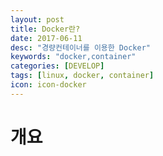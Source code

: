 ```yaml
---
layout: post
title: Docker란?
date: 2017-06-11
desc: "경량컨테이너를 이용한 Docker"
keywords: "docker,container"
categories: [DEVELOP]
tags: [linux, docker, container]
icon: icon-docker
---
```

<p></p>

# 개요
